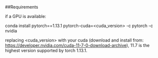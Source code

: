 ##Requirements

if a GPU is available: 

conda install pytorch==1.13.1 pytorch-cuda=<cuda_version> -c pytorch -c nvidia

replacing <cuda_version> with your cuda (download and install from: https://developer.nvidia.com/cuda-11-7-0-download-archive), 11.7 is the highest version supported by torch 1.13.1.

